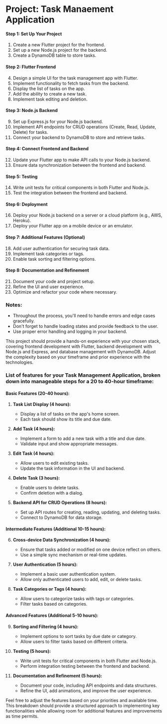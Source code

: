 # Project: Task Manaement Application

#### Step 1: Set Up Your Project
1. Create a new Flutter project for the frontend.
2. Set up a new Node.js project for the backend.
3. Create a DynamoDB table to store tasks.

#### Step 2: Flutter Frontend
4. Design a simple UI for the task management app with Flutter.
5. Implement functionality to fetch tasks from the backend.
6. Display the list of tasks on the app.
7. Add the ability to create a new task.
8. Implement task editing and deletion.

#### Step 3: Node.js Backend
9. Set up Express.js for your Node.js backend.
10. Implement API endpoints for CRUD operations (Create, Read, Update, Delete) for tasks.
11. Connect your backend to DynamoDB to store and retrieve tasks.

#### Step 4: Connect Frontend and Backend
12. Update your Flutter app to make API calls to your Node.js backend.
13. Ensure data synchronization between the frontend and backend.

#### Step 5: Testing
14. Write unit tests for critical components in both Flutter and Node.js.
15. Test the integration between the frontend and backend.

#### Step 6: Deployment
16. Deploy your Node.js backend on a server or a cloud platform (e.g., AWS, Heroku).
17. Deploy your Flutter app on a mobile device or an emulator.

#### Step 7: Additional Features (Optional)
18. Add user authentication for securing task data.
19. Implement task categories or tags.
20. Enable task sorting and filtering options.

#### Step 8: Documentation and Refinement
21. Document your code and project setup.
22. Refine the UI and user experience.
23. Optimize and refactor your code where necessary.

### Notes:
- Throughout the process, you'll need to handle errors and edge cases gracefully.
- Don't forget to handle loading states and provide feedback to the user.
- Use proper error handling and logging in your backend.

This project should provide a hands-on experience with your chosen stack, covering frontend development with Flutter, backend development with Node.js and Express, and database management with DynamoDB. Adjust the complexity based on your timeframe and prior experience with the technologies.

### List of features for your Task Management Application, broken down into manageable steps for a 20 to 40-hour timeframe:

#### Basic Features (20-40 hours):

1. **Task List Display (4 hours):**
   - Display a list of tasks on the app's home screen.
   - Each task should show its title and due date.

2. **Add Task (4 hours):**
   - Implement a form to add a new task with a title and due date.
   - Validate input and show appropriate messages.

3. **Edit Task (4 hours):**
   - Allow users to edit existing tasks.
   - Update the task information in the UI and backend.

4. **Delete Task (3 hours):**
   - Enable users to delete tasks.
   - Confirm deletion with a dialog.

5. **Backend API for CRUD Operations (8 hours):**
   - Set up API routes for creating, reading, updating, and deleting tasks.
   - Connect to DynamoDB for data storage.

#### Intermediate Features (Additional 10-15 hours):

6. **Cross-device Data Synchronization (4 hours):**
   - Ensure that tasks added or modified on one device reflect on others.
   - Use a simple sync mechanism or real-time updates.

7. **User Authentication (5 hours):**
   - Implement a basic user authentication system.
   - Allow only authenticated users to add, edit, or delete tasks.

8. **Task Categories or Tags (4 hours):**
   - Allow users to categorize tasks with tags or categories.
   - Filter tasks based on categories.

#### Advanced Features (Additional 5-10 hours):

9. **Sorting and Filtering (4 hours):**
   - Implement options to sort tasks by due date or category.
   - Allow users to filter tasks based on different criteria.

10. **Testing (5 hours):**
    - Write unit tests for critical components in both Flutter and Node.js.
    - Perform integration testing between the frontend and backend.

11. **Documentation and Refinement (5 hours):**
    - Document your code, including API endpoints and data structures.
    - Refine the UI, add animations, and improve the user experience.

Feel free to adjust the features based on your priorities and available time. This breakdown should provide a structured approach to implementing key functionalities while allowing room for additional features and improvements as time permits.